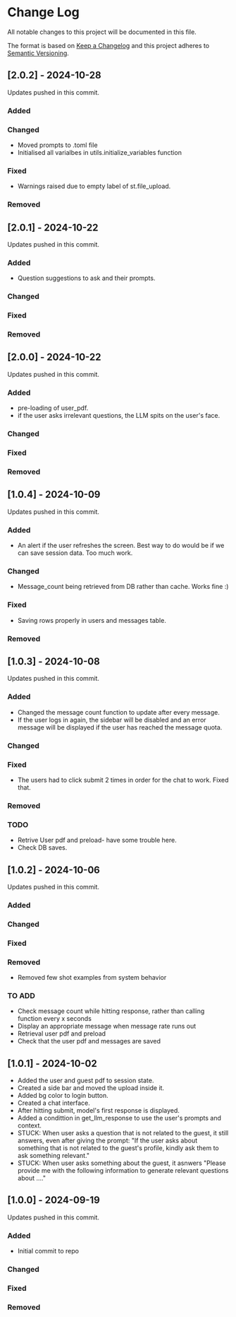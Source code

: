 # Change Log
All notable changes to this project will be documented in this file.
 
The format is based on [Keep a Changelog](http://keepachangelog.com/)
and this project adheres to [Semantic Versioning](http://semver.org/).

## [2.0.2] - 2024-10-28
 
Updates pushed in this commit.
### Added
### Changed
- Moved prompts to .toml file 
- Initialised all varialbes in utils.initialize_variables function
### Fixed
- Warnings raised due to empty label of st.file_upload.
### Removed

## [2.0.1] - 2024-10-22
 
Updates pushed in this commit.
### Added
- Question suggestions to ask and their prompts.
### Changed
### Fixed
### Removed

## [2.0.0] - 2024-10-22
 
Updates pushed in this commit.
### Added
- pre-loading of user_pdf.
- if the user asks irrelevant questions, the LLM spits on the user's face. 
### Changed
### Fixed
### Removed


## [1.0.4] - 2024-10-09
Updates pushed in this commit.
### Added
- An alert if the user refreshes the screen. Best way to do would be if we can save session data. Too much work.
### Changed
- Message_count being retrieved from DB rather than cache. Works fine :)
### Fixed
- Saving rows properly in users and messages table.
### Removed

## [1.0.3] - 2024-10-08
Updates pushed in this commit.
 
### Added
- Changed the message count function to update after every message.
- If the user logs in again, the sidebar will be disabled and an error message will be displayed if the user has reached the message quota.
### Changed
### Fixed
- The users had to click submit 2 times in order for the chat to work. Fixed that. 
### Removed
### TODO
- Retrive User pdf and preload- have some trouble here.
- Check DB saves. 


## [1.0.2] - 2024-10-06
 
Updates pushed in this commit.
 
### Added
### Changed
### Fixed
### Removed
- Removed few shot examples from system behavior
### TO ADD
- Check message count while hitting response, rather than calling function every x seconds
- Display an appropriate message when message rate runs out 
- Retrieval user pdf and preload
- Check that the user pdf and messages are saved 
## [1.0.1] - 2024-10-02
 
- Added the user and guest pdf to session state.
- Created a side bar and moved the upload inside it. 
- Added bg color to login button.
- Created a chat interface.
- After hitting submit, model's first response is displayed.
- Added a condittion in get_llm_response to use the user's prompts and context.
- STUCK: When user asks a question that is not related to the guest, it still answers, even after giving the prompt: "If the user asks about something that is not related to the guest's profile, kindly ask them to ask something relevant."
- STUCK: When user asks something about the guest, it asnwers "Please provide me with the following information to generate relevant questions about ...."


## [1.0.0] - 2024-09-19
 
Updates pushed in this commit.
 
### Added
- Initial commit to repo
### Changed
### Fixed
### Removed